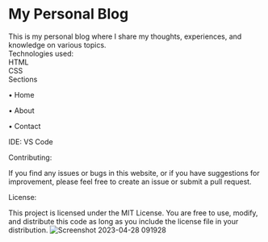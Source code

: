 # My Personal Blog
This is my personal blog where I share my thoughts, experiences, and knowledge on various topics.\
Technologies used:\
HTML\
CSS\
Sections

• Home

• About

• Contact

IDE: VS Code


Contributing:

If you find any issues or bugs in this website, or if you have suggestions for improvement, please feel free to create an issue or submit a pull request.

License:

This project is licensed under the MIT License. You are free to use, modify, and distribute this code as long as you include the license file in your distribution.
![Screenshot 2023-04-28 091928](https://user-images.githubusercontent.com/106817960/235049910-5b091b53-c57b-41d5-9ffc-8aff6294b0ca.png)

